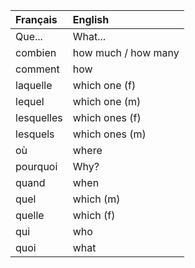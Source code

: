 | **Français**   | **English**         |
|:---------------|:--------------------|
| Que...         | What...             |
| combien        | how much / how many |
| comment        | how                 |
| laquelle       | which one (f)       |
| lequel         | which one (m)       |
| lesquelles     | which ones (f)      |
| lesquels       | which ones (m)      |
| où             | where               |
| pourquoi       | Why?                |
| quand          | when                |
| quel           | which (m)           |
| quelle         | which (f)           |
| qui            | who                 |
| quoi           | what                |